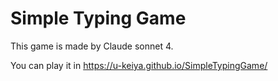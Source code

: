 # Simple Typing Game
This game is made by Claude sonnet 4.

You can play it in https://u-keiya.github.io/SimpleTypingGame/
